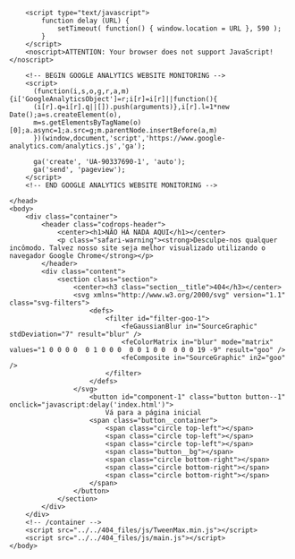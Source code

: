 <!DOCTYPE html>
<html lang="pt-BR" class="no-js">
	<head>
		<meta charset="UTF-8" />
		<meta http-equiv="X-UA-Compatible" content="IE=edge">
		<meta name="viewport" content="width=device-width, initial-scale=1">
		<title>ERRO 404 | LAMBE QUE EU GOSTO</title>
		<link rel="shortcut icon" href="favicon.ico">
		<link rel="stylesheet" type="text/css" href="../../404_files/css/normalize.css" />
		<link rel="stylesheet" type="text/css" href="../../404_files/css/main.css" />
		<!--[if IE]>
			<script src="http://html5shiv.googlecode.com/svn/trunk/html5.js"></script>
		<![endif]-->
		<link href='https://fonts.googleapis.com/css?family=Montserrat|Fredoka+One' rel='stylesheet' type='text/css'>

        <script type="text/javascript">
            function delay (URL) {
                setTimeout( function() { window.location = URL }, 590 );
            }
        </script>
        <noscript>ATTENTION: Your browser does not support JavaScript!</noscript>

        <!-- BEGIN GOOGLE ANALYTICS WEBSITE MONITORING -->
        <script>
          (function(i,s,o,g,r,a,m){i['GoogleAnalyticsObject']=r;i[r]=i[r]||function(){
          (i[r].q=i[r].q||[]).push(arguments)},i[r].l=1*new Date();a=s.createElement(o),
          m=s.getElementsByTagName(o)[0];a.async=1;a.src=g;m.parentNode.insertBefore(a,m)
          })(window,document,'script','https://www.google-analytics.com/analytics.js','ga');

          ga('create', 'UA-90337690-1', 'auto');
          ga('send', 'pageview');
        </script>
        <!-- END GOOGLE ANALYTICS WEBSITE MONITORING -->

	</head>
	<body>
		<div class="container">
			<header class="codrops-header">
				<center><h1>NÃO HÁ NADA AQUI</h1></center>
				<p class="safari-warning"><strong>Desculpe-nos qualquer incômodo. Talvez nosso site seja melhor visualizado utilizando o navegador Google Chrome</strong></p>
			</header>
			<div class="content">
				<section class="section">
					<center><h3 class="section__title">404</h3></center>
					<svg xmlns="http://www.w3.org/2000/svg" version="1.1" class="svg-filters">
						<defs>
							<filter id="filter-goo-1">
								<feGaussianBlur in="SourceGraphic" stdDeviation="7" result="blur" />
								<feColorMatrix in="blur" mode="matrix" values="1 0 0 0 0  0 1 0 0 0  0 0 1 0 0  0 0 0 19 -9" result="goo" />
								<feComposite in="SourceGraphic" in2="goo" />
							</filter>
						</defs>
					</svg>
                        <button id="component-1" class="button button--1" onclick="javascript:delay('index.html')">
                            Vá para a página inicial
						<span class="button__container">
							<span class="circle top-left"></span>
							<span class="circle top-left"></span>
							<span class="circle top-left"></span>
							<span class="button__bg"></span>
							<span class="circle bottom-right"></span>
							<span class="circle bottom-right"></span>
							<span class="circle bottom-right"></span>
						</span>
					</button>
				</section>
			</div>
		</div>
		<!-- /container -->
		<script src="../../404_files/js/TweenMax.min.js"></script>
		<script src="../../404_files/js/main.js"></script>
	</body>
</html>

